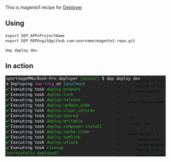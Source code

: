 
This is magento1 recipe for [Deployer](https://github.com/deployphp/deployer)

## Using
```
export DEP_APP=ProjectName
export DEP_REPO=git@github.com:username/magento1-repo.git
```

```
dep deploy dev
```
## In action
![Deploy process demo](deploy-process.png)
